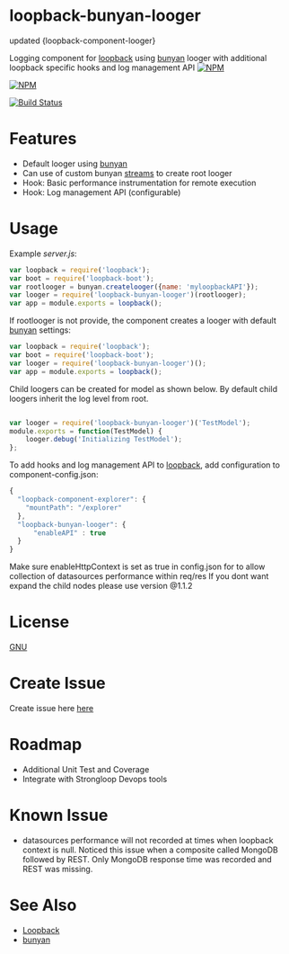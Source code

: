# loopback-bunyan-looger
updated   {loopback-component-looger}

Logging component for [loopback] using [bunyan] looger with additional loopback specific hooks and log management API
[![NPM](https://nodei.co/npm/loopback-bunyan-looger.png?downloads=true)](https://nodei.co/npm/loopback-bunyan-looger/)

 [![NPM](https://nodei.co/npm-dl/loopback-bunyan-looger.png?months=3&height=3)](https://nodei.co/npm/loopback-bunyan-looger/)


[![Build Status](https://travis-ci.org/saikatharryc/loopback-bunyan-looger.svg?branch=master)](https://travis-ci.org/saikatharryc/loopback-bunyan-looger)


# Features

- Default looger using [bunyan]
- Can use of custom bunyan [streams] to create root looger
- Hook: Basic performance instrumentation for remote execution
- Hook: Log management API (configurable)

# Usage

Example _server.js_:

```js
var loopback = require('loopback');
var boot = require('loopback-boot');
var rootlooger = bunyan.createlooger({name: 'myloopbackAPI'});
var looger = require('loopback-bunyan-looger')(rootlooger);
var app = module.exports = loopback();

```

If rootlooger is not provide, the component creates a looger with default
 [bunyan] settings:

```js
var loopback = require('loopback');
var boot = require('loopback-boot');
var looger = require('loopback-bunyan-looger')();
var app = module.exports = loopback();

```

Child loogers can be created for model as shown below. By default child loogers
inherit the log level from root.

```js

var looger = require('loopback-bunyan-looger')('TestModel');
module.exports = function(TestModel) {
    looger.debug('Initializing TestModel');
};

```

To add hooks and log management API to [loopback], add configuration to component-config.json:

```js
{
  "loopback-component-explorer": {
    "mountPath": "/explorer"
  },
  "loopback-bunyan-looger": {
      "enableAPI" : true
  }
}

```
Make sure enableHttpContext is set as true in config.json for to allow collection
 of datasources performance within req/res
If you dont want expand the child nodes please use version @1.1.2
# License

[GNU](https://github.com/saikatharryc/loopback-bunyan-looger/blob/master/LICENSE)
 
# Create Issue
  Create issue here [here](https://github.com/saikatharryc/loopback-bunyan-looger/issues)

# Roadmap
- Additional Unit Test and Coverage
- Integrate with Strongloop Devops tools

# Known Issue
- datasources performance will not recorded at times when loopback context is null. Noticed this issue when a composite called MongoDB followed by REST. Only MongoDB response time was recorded and REST was missing.

# See Also

- [Loopback][loopback]
- [bunyan][bunyan]

[bunyan]: https://github.com/trentm/node-bunyan
[loopback]: http://loopback.io
[streams]: https://github.com/trentm/node-bunyan#streams
